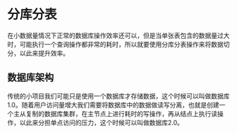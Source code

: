 # 分库分表

在小数据量情况下正常的数据库操作效率还可以，但是当单张表包含的数据量过大时，可能执行一个查询操作都非常的耗时，所以就要使用分库分表操作来将数据切分，以此来提升效率。

## 数据库架构

传统的小项目我们可能只是使用一个数据库才存储数据，这个时候可以叫做数据库1.0。随着用户访问量增大我们需要将数据库中的数据做读写分离，也就是创建一个主从复制的数据库集群，在主节点上进行耗时的写操作，再从结点上执行读操作，以此来分担单点访问的压力，这个时候可以叫做数据库2.0。



